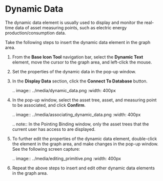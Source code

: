 # Dynamic Data

The dynamic data element is usually used to display and monitor the real-time data of asset measuring points, such as electric energy production/consumption data.

Take the following steps to insert the dynamic data element in the graph area.

1. From the **Base Icon Tool** navigation bar, select the **Dynamic Text** element, move the cursor to the graph area, and left-click the mouse.

2. Set the properties of the dynamic data in the pop-up window.

3. In the **Display Data** section, click the **Connect To Database** button.

   .. image:: ../media/dynamic_data.png
      :width: 400px

4. In the pop-up window, select the asset tree, asset, and measuring point to be associated, and click **Confirm**. 

   .. image:: ../media/associating_dynamic_data.png
      :width: 400px

   .. note:: In the Pointing Binding window, only the asset trees that the current user has access to are displayed.

5. To further edit the properties of the dynamic data element, double-click the element in the graph area, and make changes in the pop-up window. See the following screen capture:

   .. image:: ../media/editing_primitive.png
      :width: 400px

6. Repeat the above steps to insert and edit other dynamic data elements in the graph area. 
